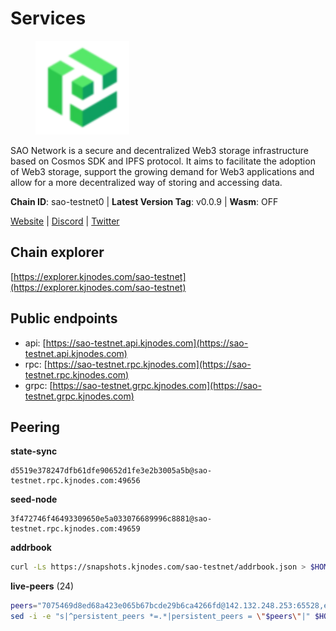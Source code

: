 # Services

<figure><img src="https://raw.githubusercontent.com/kj89/cosmos-images/main/logos/sao.png" width="150" alt=""><figcaption></figcaption></figure>

SAO Network is a secure and decentralized Web3 storage infrastructure  based on Cosmos SDK and IPFS protocol. It aims to facilitate the adoption  of Web3 storage, support the growing demand for Web3 applications and  allow for a more decentralized way of storing and accessing data.

**Chain ID**: sao-testnet0 | **Latest Version Tag**: v0.0.9 | **Wasm**: OFF

[Website](https://www.sao.network) | [Discord](https://discord.gg/f4xzfvPhhA) | [Twitter](https://twitter.com/SAONetwork)




## Chain explorer
[https://explorer.kjnodes.com/sao-testnet](https://explorer.kjnodes.com/sao-testnet)

## Public endpoints

* api: [https://sao-testnet.api.kjnodes.com](https://sao-testnet.api.kjnodes.com)
* rpc: [https://sao-testnet.rpc.kjnodes.com](https://sao-testnet.rpc.kjnodes.com)
* grpc: [https://sao-testnet.grpc.kjnodes.com](https://sao-testnet.grpc.kjnodes.com)

## Peering

**state-sync**

```text
d5519e378247dfb61dfe90652d1fe3e2b3005a5b@sao-testnet.rpc.kjnodes.com:49656
```

**seed-node**

```text
3f472746f46493309650e5a033076689996c8881@sao-testnet.rpc.kjnodes.com:49659
```

**addrbook**
```bash
curl -Ls https://snapshots.kjnodes.com/sao-testnet/addrbook.json > $HOME/.sao/config/addrbook.json
```

**live-peers** (24)
```bash
peers="7075469d8ed68a423e065b67bcde29b6ca4266fd@142.132.248.253:65528,e5d450435d3041e57400edb1cb65845f33be5b13@167.71.53.182:26656,4a4c330115ed36bf8a5c8ffbc568d165ee91bd72@207.154.243.48:20656,2aad459c0dd3a81b1d5eb297986c8d8309ad20e3@46.101.144.90:27656,266d8a31a1cecf8d2f673e4cb65ea736173428e9@165.22.76.250:20656,5bf4920fac1647e12a24c0ae5af4b3ca19db2bb2@57.128.86.7:26656,6597c93ed83a0b9860838be324959452462dae48@134.209.21.58:20656,8c6201e793348d8f89dedcae6df3cd36198477fd@94.46.187.220:26656,d99276e75a528b1e5a40bee3fe41ffe80a3a5b1b@195.3.221.58:47656,d5519e378247dfb61dfe90652d1fe3e2b3005a5b@65.109.68.190:49656,bd38f8b14f549bc035eaf2f22e7832173f1fd761@198.199.74.16:20656,195af5406fabfcf1011056887d9afc82aee82f62@104.248.63.18:10656,8167fbcc27bbf431f36b9a980c7ec57803502f2e@206.189.81.5:20656,22cb6793d2bc029121f9e1dffddeb6eae74a466c@178.128.24.92:20656,a22a3ad8f847ab87bd64d0b9365b870750bde4e5@143.198.204.248:20656,04364210591838fa6ebdfd2ea59a6e4e5dbde1c3@159.223.77.250:20656,72a2bbeb32621600de4b2a6ed42b11bf3be1105c@146.190.40.115:20656,47971c889b727897dfc753ca93a15d8e1ce9cd5a@3.140.188.3:26656,557c49ddc6c98e5c5ac6030a93451ad5fcd54e34@164.90.147.133:20656,5524049dff1e180a85adc2c9494f59c336e631fa@164.92.91.248:20656,0c77942550c78ae8939b691b725a9dd7ffa4d864@185.219.142.182:27656,5f880a4d06973dd3602d2bfd033bd1def0dddb3a@213.239.215.77:49656,91b67dd0d2904d95748e1ec5311e39033cfeaabc@65.109.92.240:1076,59cef823c1a426f15eb9e688287cd1bc2b6ea42d@152.70.126.187:26656"
sed -i -e "s|^persistent_peers *=.*|persistent_peers = \"$peers\"|" $HOME/.sao/config/config.toml
```
